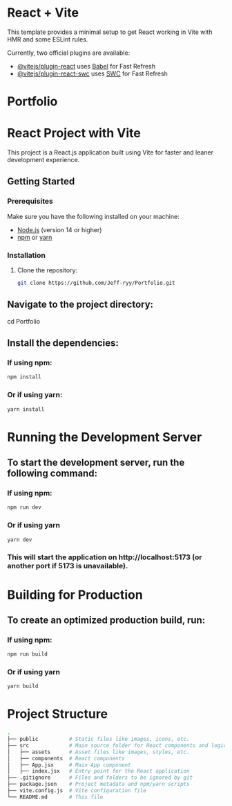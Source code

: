 # React + Vite

This template provides a minimal setup to get React working in Vite with HMR and some ESLint rules.

Currently, two official plugins are available:

- [@vitejs/plugin-react](https://github.com/vitejs/vite-plugin-react/blob/main/packages/plugin-react/README.md) uses [Babel](https://babeljs.io/) for Fast Refresh
- [@vitejs/plugin-react-swc](https://github.com/vitejs/vite-plugin-react-swc) uses [SWC](https://swc.rs/) for Fast Refresh




# Portfolio
# React Project with Vite

This project is a React.js application built using Vite for faster and leaner development experience.

## Getting Started

### Prerequisites

Make sure you have the following installed on your machine:

- [Node.js](https://nodejs.org/) (version 14 or higher)
- [npm](https://www.npmjs.com/get-npm) or [yarn](https://classic.yarnpkg.com/lang/en/docs/install/)

### Installation

1. Clone the repository:

   ```bash
   git clone https://github.com/Jeff-ryy/Portfolio.git

## Navigate to the project directory:
cd Portfolio

## Install the dependencies:
### If using npm:
```bash
npm install
```
### Or if using yarn:
```bash
yarn install
```

# Running the Development Server
## To start the development server, run the following command:

### If using npm:
```bash
npm run dev
```
### Or if using yarn
```bash
yarn dev
```
### This will start the application on http://localhost:5173 (or another port if 5173 is unavailable).

# Building for Production
## To create an optimized production build, run:

### If using npm:
```bash
npm run build
```
### Or if using yarn
```bash
yarn build
```
# Project Structure

```bash
.
├── public          # Static files like images, icons, etc.
├── src             # Main source folder for React components and logic
│   ├── assets      # Asset files like images, styles, etc.
│   ├── components  # React components
│   ├── App.jsx     # Main App component
│   ├── index.jsx   # Entry point for the React application
├── .gitignore      # Files and folders to be ignored by git
├── package.json    # Project metadata and npm/yarn scripts
├── vite.config.js  # Vite configuration file
└── README.md       # This file





